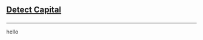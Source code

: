 <h2><a href="https://leetcode.com/problems/detect-capital/submissions/869416690/">Detect Capital</a></h2><h3></h3><hr>hello
